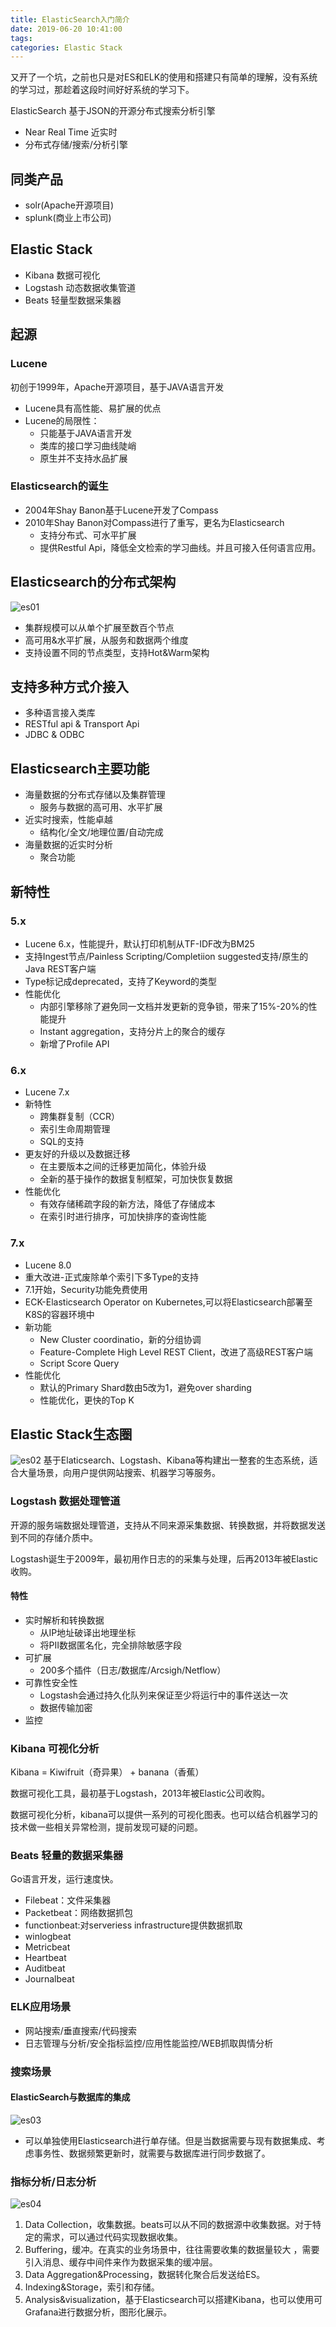 ```yaml
---
title: ElasticSearch入门简介
date: 2019-06-20 10:41:00
tags:
categories: Elastic Stack
---
```


又开了一个坑，之前也只是对ES和ELK的使用和搭建只有简单的理解，没有系统的学习过，那趁着这段时间好好系统的学习下。

<!-- more -->

ElasticSearch 基于JSON的开源分布式搜索分析引擎
- Near Real Time 近实时
- 分布式存储/搜索/分析引擎

## 同类产品
- solr(Apache开源项目)
- splunk(商业上市公司)

## Elastic Stack
- Kibana 数据可视化
- Logstash 动态数据收集管道
- Beats 轻量型数据采集器

## 起源
### Lucene
初创于1999年，Apache开源项目，基于JAVA语言开发
- Lucene具有高性能、易扩展的优点
- Lucene的局限性：
    - 只能基于JAVA语言开发
    - 类库的接口学习曲线陡峭
    - 原生并不支持水品扩展

### Elasticsearch的诞生
- 2004年Shay Banon基于Lucene开发了Compass
- 2010年Shay Banon对Compass进行了重写，更名为Elasticsearch
    - 支持分布式、可水平扩展
    - 提供Restful Api，降低全文检索的学习曲线。并且可接入任何语言应用。

## Elasticsearch的分布式架构
![es01](/image/ElasticSearch/elasticsearch01.jpg)
- 集群规模可以从单个扩展至数百个节点
- 高可用&水平扩展，从服务和数据两个维度
- 支持设置不同的节点类型，支持Hot&Warm架构

## 支持多种方式介接入
- 多种语言接入类库
- RESTful api & Transport Api
- JDBC & ODBC

## Elasticsearch主要功能
- 海量数据的分布式存储以及集群管理
    - 服务与数据的高可用、水平扩展
- 近实时搜索，性能卓越
    - 结构化/全文/地理位置/自动完成
- 海量数据的近实时分析
    - 聚合功能
## 新特性
### 5.x
- Lucene 6.x，性能提升，默认打印机制从TF-IDF改为BM25
- 支持Ingest节点/Painless Scripting/Completiion suggested支持/原生的Java REST客户端
- Type标记成deprecated，支持了Keyword的类型
- 性能优化
    - 内部引擎移除了避免同一文档并发更新的竞争锁，带来了15%-20%的性能提升
    - Instant aggregation，支持分片上的聚合的缓存
    - 新增了Profile API

### 6.x
- Lucene 7.x
- 新特性
    - 跨集群复制（CCR）
    - 索引生命周期管理
    - SQL的支持
- 更友好的升级以及数据迁移
    - 在主要版本之间的迁移更加简化，体验升级
    - 全新的基于操作的数据复制框架，可加快恢复数据
- 性能优化
    - 有效存储稀疏字段的新方法，降低了存储成本
    - 在索引时进行排序，可加快排序的查询性能

### 7.x
- Lucene 8.0
- 重大改进-正式废除单个索引下多Type的支持
- 7.1开始，Security功能免费使用
- ECK-Elasticsearch Operator on Kubernetes,可以将Elasticsearch部署至K8S的容器环境中
- 新功能
    - New Cluster coordinatio，新的分组协调
    - Feature-Complete High Level REST Client，改进了高级REST客户端
    - Script Score Query
- 性能优化
    - 默认的Primary Shard数由5改为1，避免over sharding
    - 性能优化，更快的Top K

## Elastic Stack生态圈
![es02](/image/ElasticSearch/elastic_stack01.jpg)
基于Elaticsearch、Logstash、Kibana等构建出一整套的生态系统，适合大量场景，向用户提供网站搜索、机器学习等服务。

### Logstash 数据处理管道
开源的服务端数据处理管道，支持从不同来源采集数据、转换数据，并将数据发送到不同的存储介质中。

Logstash诞生于2009年，最初用作日志的的采集与处理，后再2013年被Elastic收购。

#### 特性
- 实时解析和转换数据
    - 从IP地址破译出地理坐标
    - 将PII数据匿名化，完全排除敏感字段
- 可扩展
    - 200多个插件（日志/数据库/Arcsigh/Netflow）
- 可靠性安全性
    - Logstash会通过持久化队列来保证至少将运行中的事件送达一次
    - 数据传输加密
- 监控

### Kibana 可视化分析
Kibana = Kiwifruit（奇异果） + banana（香蕉）

数据可视化工具，最初基于Logstash，2013年被Elastic公司收购。

数据可视化分析，kibana可以提供一系列的可视化图表。也可以结合机器学习的技术做一些相关异常检测，提前发现可疑的问题。

### Beats 轻量的数据采集器
Go语言开发，运行速度快。
- Filebeat：文件采集器
- Packetbeat：网络数据抓包
- functionbeat:对serveriess infrastructure提供数据抓取
- winlogbeat
- Metricbeat
- Heartbeat
- Auditbeat
- Journalbeat

### ELK应用场景
- 网站搜索/垂直搜索/代码搜索
- 日志管理与分析/安全指标监控/应用性能监控/WEB抓取舆情分析

### 搜索场景
#### ElasticSearch与数据库的集成
![es03](/image/ElasticSearch/elasticsearch02.png)
- 可以单独使用Elasticsearch进行单存储。但是当数据需要与现有数据集成、考虑事务性、数据频繁更新时，就需要与数据库进行同步数据了。

### 指标分析/日志分析
![es04](/image/ElasticSearch/elasticsearch03.png)
1. Data Collection，收集数据。beats可以从不同的数据源中收集数据。对于特定的需求，可以通过代码实现数据收集。
2. Buffering，缓冲。在真实的业务场景中，往往需要收集的数据量较大
，需要引入消息、缓存中间件来作为数据采集的缓冲层。
3. Data Aggregation&Processing，数据转化聚合后发送给ES。
4. Indexing&Storage，索引和存储。
5. Analysis&visualization，基于Elasticsearch可以搭建Kibana，也可以使用可Grafana进行数据分析，图形化展示。